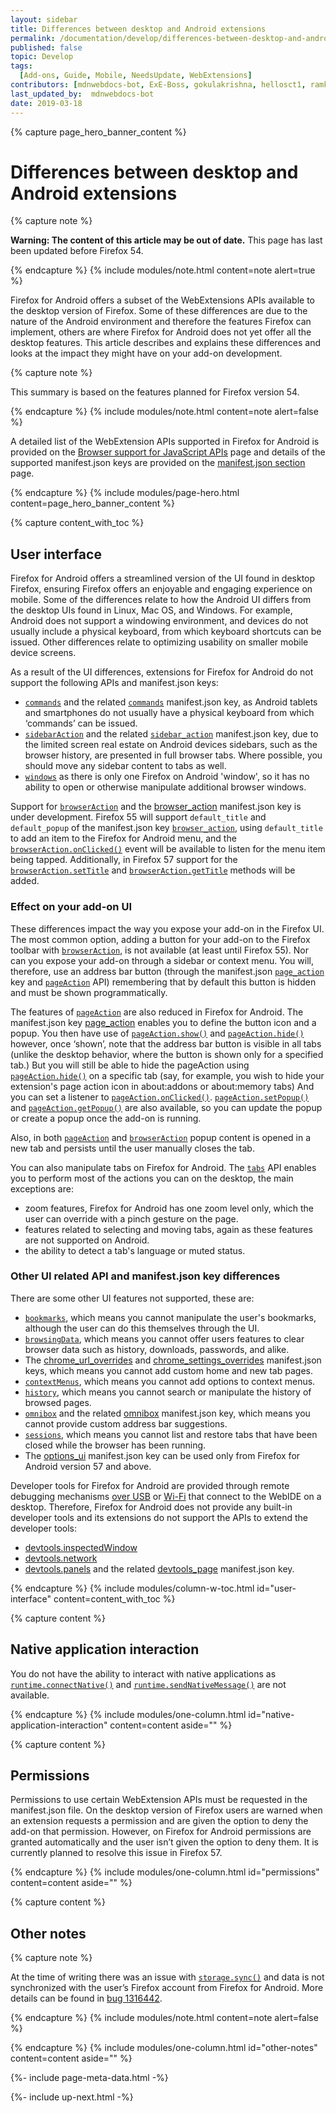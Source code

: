 ```yaml
---
layout: sidebar
title: Differences between desktop and Android extensions
permalink: /documentation/develop/differences-between-desktop-and-android-extensions/
published: false
topic: Develop
tags:
  [Add-ons, Guide, Mobile, NeedsUpdate, WebExtensions]
contributors: [mdnwebdocs-bot, ExE-Boss, gokulakrishna, hellosct1, ramkumar.kr94, andrewtruongmoz, PikadudeNo1, rebloor, wbamberg]
last_updated_by:  mdnwebdocs-bot
date: 2019-03-18
---
```

<!-- Page Hero Banner -->

{% capture page_hero_banner_content %}

# Differences between desktop and Android extensions
{% capture note %}

**Warning: The content of this article may be out of date.** This page has last been updated before Firefox 54.

{% endcapture %}
{% include modules/note.html
	content=note
	alert=true
%}

Firefox for Android offers a subset of the WebExtensions APIs available to the desktop version of Firefox. Some of these differences are due to the nature of the Android environment and therefore the features Firefox can implement, others are where Firefox for Android does not yet offer all the desktop features. This article describes and explains these differences and looks at the impact they might have on your add-on development.

{% capture note %}

This summary is based on the features planned for Firefox version 54.

{% endcapture %}
{% include modules/note.html
	content=note
	alert=false
%}

A detailed list of the WebExtension APIs supported in Firefox for Android is provided on the [Browser support for JavaScript APIs](https://developer.mozilla.org/docs/Mozilla/Add-ons/WebExtensions/Browser_support_for_JavaScript_APIs) page and details of the supported manifest.json keys are provided on the [manifest.json section](https://developer.mozilla.org/Add-ons/WebExtensions/manifest.json) page.

{% endcapture %}
{% include modules/page-hero.html
    content=page_hero_banner_content
%}

<!-- END: Page Hero Banner -->

<!-- Content with Table of Contents Module -->
{% capture content_with_toc %}

## User interface

Firefox for Android offers a streamlined version of the UI found in desktop Firefox, ensuring Firefox offers an enjoyable and engaging experience on mobile. Some of the differences relate to how the Android UI differs from the desktop UIs found in Linux, Mac OS, and Windows. For example, Android does not support a windowing environment, and devices do not usually include a physical keyboard, from which keyboard shortcuts can be issued. Other differences relate to optimizing usability on smaller mobile device screens.

As a result of the UI differences, extensions for Firefox for Android do not support the following APIs and manifest.json keys: 
- [`commands`](https://developer.mozilla.org/docs/Mozilla/Add-ons/WebExtensions/API/commands) and the related [`commands`](https://developer.mozilla.org/Add-ons/WebExtensions/manifest.json/commands) manifest.json key, as Android tablets and smartphones do not usually have a physical keyboard from which ‘commands’ can be issued.
- [`sidebarAction`](https://developer.mozilla.org/docs/Mozilla/Add-ons/WebExtensions/API/sidebarAction) and the related [`sidebar_action`](https://developer.mozilla.org/Add-ons/WebExtensions/manifest.json/sidebar_action) manifest.json key, due to the limited screen real estate on Android devices sidebars, such as the browser history, are presented in full browser tabs. Where possible, you should move any sidebar content to tabs as well.
- [`windows`](https://developer.mozilla.org/docs/Mozilla/Add-ons/WebExtensions/API/windows) as there is only one Firefox on Android 'window', so it has no ability to open or otherwise manipulate additional browser windows.

Support for [`browserAction`](https://developer.mozilla.org/docs/Mozilla/Add-ons/WebExtensions/API/browserAction) and the [browser_action](https://developer.mozilla.org/docs/Mozilla/Add-ons/WebExtensions/manifest.json/browser_action) manifest.json key is under development. Firefox 55 will support `default_title` and `default_popup` of the manifest.json key [`browser_action`](https://developer.mozilla.org/docs/Mozilla/Add-ons/WebExtensions/manifest.json/browser_action), using `default_title` to add an item to the Firefox for Android menu, and the [`browserAction.onClicked()`](https://developer.mozilla.org/docs/Mozilla/Add-ons/WebExtensions/API/browserAction/onClicked) event will be available to listen for the menu item being tapped. Additionally, in Firefox 57 support for the [`browserAction.setTitle`](https://developer.mozilla.org/docs/Mozilla/Add-ons/WebExtensions/API/browserAction/setTitle) and [`browserAction.getTitle`](https://developer.mozilla.org/docs/Mozilla/Add-ons/WebExtensions/API/browserAction/getTitle) methods will be added.


### Effect on your add-on UI

These differences impact the way you expose your add-on in the Firefox UI. The most common option, adding a button for your add-on to the Firefox toolbar with [`browserAction`](https://developer.mozilla.org/docs/Mozilla/Add-ons/WebExtensions/API/browserAction), is not available (at least until Firefox 55). Nor can you expose your add-on through a sidebar or context menu. You will, therefore, use an address bar button (through the manifest.json [`page_action`](https://developer.mozilla.org/docs/Mozilla/Add-ons/WebExtensions/manifest.json/page_action) key and [`pageAction`](https://developer.mozilla.org//Add-ons/WebExtensions/API/pageAction) API) remembering that by default this button is hidden and must be shown programmatically.

The features of [`pageAction`](https://developer.mozilla.org/docs/Mozilla/Add-ons/WebExtensions/API/pageAction) are also reduced in Firefox for Android. The manifest.json key [page_action](https://developer.mozilla.org/en-US/docs/Mozilla/Add-ons/WebExtensions/manifest.json/page_action) enables you to define the button icon and a popup. You then have use of [`pageAction.show()`](https://developer.mozilla.org/docs/Mozilla/Add-ons/WebExtensions/API/pageAction/show) and [`pageAction.hide()`](https://developer.mozilla.org/docs/Mozilla/Add-ons/WebExtensions/API/pageAction/hide) however, once ‘shown’, note that the address bar button is visible in all tabs (unlike the desktop behavior, where the button is shown only for a specified tab.) But you will still be able to hide the pageAction using [`pageAction.hide()`](https://developer.mozilla.org/docs/Mozilla/Add-ons/WebExtensions/API/pageAction/hide) on a specific tab (say, for example, you wish to hide your extension's page action icon in about:addons or about:memory tabs) And you can set a listener to [`pageAction.onClicked()`](https://developer.mozilla.org/docs/Mozilla/Add-ons/WebExtensions/API/pageAction/onClicked). [`pageAction.setPopup()`](https://developer.mozilla.org/docs/Mozilla/Add-ons/WebExtensions/API/pageAction/setPopup) and [`pageAction.getPopup()`](https://developer.mozilla.org/docs/Mozilla/Add-ons/WebExtensions/API/pageAction/getPopup) are also available, so you can update the popup or create a popup once the add-on is running. 

Also, in both [`pageAction`](https://developer.mozilla.org/docs/Mozilla/Add-ons/WebExtensions/API/pageAction) and [`browserAction`](https://developer.mozilla.org/docs/Mozilla/Add-ons/WebExtensions/API/browserAction) popup content is opened in a new tab and persists until the user manually closes the tab.

You can also manipulate tabs on Firefox for Android. The [`tabs`](https://developer.mozilla.org/docs/Mozilla/Add-ons/WebExtensions/API/tabs) API enables you to perform most of the actions you can on the desktop, the main exceptions are:

- zoom features, Firefox for Android has one zoom level only, which the user can override with a pinch gesture on the page.
- features related to selecting and moving tabs, again as these features are not supported on Android.
- the ability to detect a tab's language or muted status. 

### Other UI related API and manifest.json key differences

There are some other UI features not supported, these are:

- [`bookmarks`](https://developer.mozilla.org/docs/Mozilla/Add-ons/WebExtensions/API/bookmarks), which means you cannot manipulate the user's bookmarks, although the user can do this themselves through the UI.
- [`browsingData`](https://developer.mozilla.org/docs/Mozilla/Add-ons/WebExtensions/API/browsingData), which means you cannot offer users features to clear browser data such as history, downloads, passwords, and alike.
- The [chrome_url_overrides](https://developer.mozilla.org/Add-ons/WebExtensions/manifest.json/chrome_url_overrides) and [chrome_settings_overrides](https://developer.mozilla.org/Add-ons/WebExtensions/manifest.json/chrome_settings_overrides) manifest.json keys, which means you cannot add custom home and new tab pages.
- [`contextMenus`](https://developer.mozilla.org/docs/Mozilla/Add-ons/WebExtensions/API/contextMenus), which means you cannot add options to context menus.
- [`history`](https://developer.mozilla.org/docs/Mozilla/Add-ons/WebExtensions/API/history), which means you cannot search or manipulate the history of browsed pages.
- [`omnibox`](https://developer.mozilla.org/docs/Mozilla/Add-ons/WebExtensions/API/omnibox) and the related [omnibox](https://developer.mozilla.org/Add-ons/WebExtensions/manifest.json/omnibox) manifest.json key, which means you cannot provide custom address bar suggestions.
- [`sessions`](https://developer.mozilla.org/docs/Mozilla/Add-ons/WebExtensions/API/sessions), which means you cannot list and restore tabs that have been closed while the browser has been running.
- The [options_ui](https://developer.mozilla.org/Add-ons/WebExtensions/manifest.json/options_ui) manifest.json key can be used only from Firefox for Android version 57 and above.

Developer tools for Firefox for Android are provided through remote debugging mechanisms [over USB](https://developer.mozilla.org/docs/Tools/Remote_Debugging/Debugging_Firefox_for_Android_with_WebIDE) or [Wi-Fi](https://developer.mozilla.org/docs/Tools/Remote_Debugging/Debugging_Firefox_for_Android_over_Wifi) that connect to the WebIDE on a desktop. Therefore, Firefox for Android does not provide any built-in developer tools and its extensions do not support the APIs to extend the developer tools:

- [devtools.inspectedWindow](https://developer.mozilla.org/docs/Mozilla/Add-ons/WebExtensions/API/devtools.inspectedWindow)
- [devtools.network](https://developer.mozilla.org/docs/Mozilla/Add-ons/WebExtensions/API/devtools.network)
- [devtools.panels](https://developer.mozilla.org/docs/Mozilla/Add-ons/WebExtensions/API/devtools.panels) and the related [devtools_page](https://developer.mozilla.org/Add-ons/WebExtensions/manifest.json/devtools_page) manifest.json key.


{% endcapture %}
{% include modules/column-w-toc.html
    id="user-interface"
    content=content_with_toc
%}

<!-- END: Content with Table of Contents -->

<!-- Single Column Body Module -->
{% capture content %}

## Native application interaction

You do not have the ability to interact with native applications as [`runtime.connectNative()`](https://developer.mozilla.org/docs/Mozilla/Add-ons/WebExtensions/API/runtime/connectNative) and [`runtime.sendNativeMessage()`](https://developer.mozilla.org/docs/Mozilla/Add-ons/WebExtensions/API/runtime/sendNativeMessage) are not available.

{% endcapture %}
{% include modules/one-column.html
    id="native-application-interaction"
    content=content
    aside=""
%}

<!-- END: Single Column Body Module -->

<!-- Single Column Body Module -->
{% capture content %}

## Permissions

Permissions to use certain WebExtension APIs must be requested in the manifest.json file. On the desktop version of Firefox users are warned when an extension requests a permission and are given the option to deny the add-on that permission. However, on Firefox for Android permissions are granted automatically and the user isn’t given the option to deny them. It is currently planned to resolve this issue in Firefox 57.

{% endcapture %}
{% include modules/one-column.html
    id="permissions"
    content=content
    aside=""
%}

<!-- END: Single Column Body Module -->

<!-- Single Column Body Module -->
{% capture content %}

## Other notes

{% capture note %}

At the time of writing there was an issue with [`storage.sync()`](https://developer.mozilla.org/docs/Mozilla/Add-ons/WebExtensions/API/storage/sync) and data is not synchronized with the user’s Firefox account from Firefox for Android. More details can be found in [bug 1316442](https://bugzilla.mozilla.org/show_bug.cgi?id=1316442).

{% endcapture %}
{% include modules/note.html
	content=note
	alert=false
%}

{% endcapture %}
{% include modules/one-column.html
    id="other-notes"
    content=content
    aside=""
%}

<!-- END: Single Column Body Module -->

<!-- Meta Data -->

{%- include page-meta-data.html -%}

<!-- END: Meta Data -->

<!-- Up Next -->

{%- include up-next.html -%}

<!-- END: Up Next -->